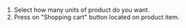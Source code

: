 1.  Select how many units of product do you want.
2.  Press on "Shopping cart" button located on product item.
